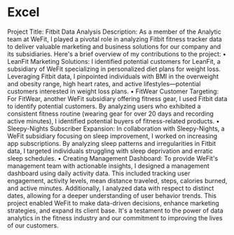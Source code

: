 # Excel
Project Title: Fitbit Data Analysis 
Description: As a member of the Analytic team at WeFit, I played a pivotal role in analyzing Fitbit fitness tracker data to deliver valuable marketing and business solutions for our company and its subsidiaries. Here's a brief overview of my contributions to the project:
•	LeanFit Marketing Solutions: I identified potential customers for LeanFit, a subsidiary of WeFit specializing in personalized diet plans for weight loss. Leveraging Fitbit data, I pinpointed individuals with BMI in the overweight and obesity range, high heart rates, and active lifestyles—potential customers interested in weight loss plans.
•	FitWear Customer Targeting: For FitWear, another WeFit subsidiary offering fitness gear, I used Fitbit data to identify potential customers. By analyzing users who exhibited a consistent fitness routine (wearing gear for over 20 days and recording active minutes), I identified potential buyers of fitness-related products.
•	Sleepy-Nights Subscriber Expansion: In collaboration with Sleepy-Nights, a WeFit subsidiary focusing on sleep improvement, I worked on increasing app subscriptions. By analyzing sleep patterns and irregularities in Fitbit data, I targeted individuals struggling with sleep deprivation and erratic sleep schedules.
•	Creating Management Dashboard: To provide WeFit's management team with actionable insights, I designed a management dashboard using daily activity data. This included tracking user engagement, activity levels, mean distance traveled, steps, calories burned, and active minutes. Additionally, I analyzed data with respect to distinct dates, allowing for a deeper understanding of user behavior trends.
This project enabled WeFit to make data-driven decisions, enhance marketing strategies, and expand its client base. It's a testament to the power of data analytics in the fitness industry and our commitment to improving the lives of our customers.



